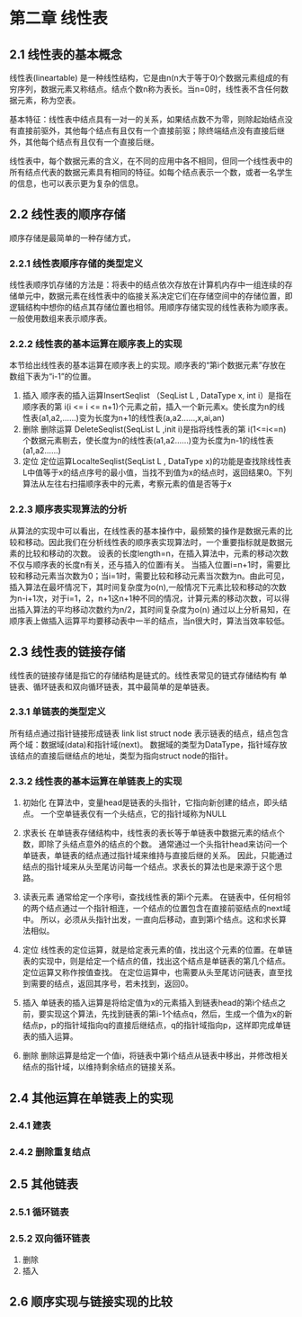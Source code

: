 # 第二章 线性表

## 2.1 线性表的基本概念
线性表(lineartable) 是一种线性结构，它是由n(n大于等于0)个数据元素组成的有穷序列，数据元素又称结点。结点个数n称为表长。当n=0时，线性表不含任何数据元素，称为空表。

基本特征：线性表中结点具有一对一的关系，如果结点数不为零，则除起始结点没有直接前驱外，其他每个结点有且仅有一个直接前驱；除终端结点没有直接后继外，其他每个结点有且仅有一个直接后继。

线性表中，每个数据元素的含义，在不同的应用中各不相同，但同一个线性表中的所有结点代表的数据元素具有相同的特征。如每个结点表示一个数，或者一名学生的信息，也可以表示更为复杂的信息。


## 2.2 线性表的顺序存储
顺序存储是最简单的一种存储方式，

### 2.2.1 线性表顺序存储的类型定义
线性表顺序饥存储的方法是：将表中的结点依次存放在计算机内存中一组连续的存储单元中，数据元素在线性表中的临接关系决定它们在存储空间中的存储位置，即逻辑结构中想你的结点其存储位置也相邻。用顺序存储实现的线性表称为顺序表。一般使用数组来表示顺序表。


### 2.2.2 线性表的基本运算在顺序表上的实现
本节给出线性表的基本运算在顺序表上的实现。顺序表的“第i个数据元素”存放在数组下表为“i-1”的位置。
 1. 插入
 顺序表的插入运算InsertSeqlist （SeqList L , DataType x, int i）是指在顺序表的第
 i(i <= i <= n+1)个元素之前，插入一个新元素x。使长度为n的线性表(a1,a2,……)变为长度为n+1的线性表(a,a2……,x,ai,an)
 2. 删除
 删除运算 DeleteSeqlist(SeqList L ,init i)是指将线性表的第 i(1<=i<=n) 个数据元素剔去，使长度为n的线性表(a1,a2……)变为长度为n-1的线性表(a1,a2……)
3. 定位
定位运算LocalteSeqlist(SeqList L , DataType x)的功能是查找除线性表L中值等于x的结点序号的最小值，当找不到值为x的结点时，返回结果0。下列算法从左往右扫描顺序表中的元素，考察元素的值是否等于x

### 2.2.3 顺序表实现算法的分析
从算法的实现中可以看出，在线性表的基本操作中，最频繁的操作是数据元素的比较和移动。因此我们在分析线性表的顺序表实现算法时，一个重要指标就是数据元素的比较和移动的次数。
设表的长度length=n，在插入算法中，元素的移动次数不仅与顺序表的长度n有关，还与插入的位置i有关。
当插入位置i=n+1时，需要比较和移动元素当次数为0；当i=1时，需要比较和移动元素当次数为n。由此可见，插入算法在最坏情况下，其时间复杂度为o(n),一般情况下元素比较和移动的次数为n-i+1次，对于i=1，2，n+1这n+1种不同的情况，计算元素的移动次数，可以得出插入算法的平均移动次数约为n/2，其时间复杂度为o(n)
通过以上分析易知，在顺序表上做插入运算平均要移动表中一半的结点，当n很大时，算法当效率较低。 

## 2.3 线性表的链接存储
线性表的链接存储是指它的存储结构是链式的。线性表常见的链式存储结构有 单链表、循环链表和双向循环链表，其中最简单的是单链表。

### 2.3.1 单链表的类型定义
所有结点通过指针链接形成链表 link list
struct node 表示链表的结点，结点包含两个域：数据域(data)和指针域(next)。
数据域的类型为DataType，指针域存放该结点的直接后继结点的地址，类型为指向struct node的指针。

### 2.3.2 线性表的基本运算在单链表上的实现
1. 初始化
在算法中，变量head是链表的头指针，它指向新创建的结点，即头结点。
一个空单链表仅有一个头结点，它的指针域称为NULL

2. 求表长
在单链表存储结构中，线性表的表长等于单链表中数据元素的结点个数，即除了头结点意外的结点的个数。
通常通过一个头指针head来访问一个单链表，单链表的结点通过指针域来维持与直接后继的关系。
因此，只能通过结点的指针域来从头至尾访问每一个结点。求表长的算法也是来源于这个思路。

3. 读表元素
通常给定一个序号i，查找线性表的第i个元素。
在链表中，任何相邻的两个结点通过一个指针相连，一个结点的位置包含在直接前驱结点的next域中。
所以，必须从头指针出发，一直向后移动，直到第i个结点。这和求长算法相似。

4. 定位
线性表的定位运算，就是给定表元素的值，找出这个元素的位置。在单链表的实现中，则是给定一个结点的值，找出这个结点是单链表的第几个结点。定位运算又称作按值查找。
在定位运算中，也需要从头至尾访问链表，直至找到需要的结点，返回其序号，若未找到，返回0。

5. 插入
单链表的插入运算是将给定值为x的元素插入到链表head的第i个结点之前，要实现这个算法，先找到链表的第i-1个结点q，然后，生成一个值为x的新结点p，p的指针域指向q的直接后继结点，q的指针域指向p，这样即完成单链表的插入运算。

6. 删除
删除运算是给定一个值i，将链表中第i个结点从链表中移出，并修改相关结点的指针域，以维持剩余结点的链接关系。

## 2.4 其他运算在单链表上的实现

### 2.4.1 建表

### 2.4.2 删除重复结点

## 2.5 其他链表

### 2.5.1 循环链表

### 2.5.2 双向循环链表
1. 删除
2. 插入

## 2.6 顺序实现与链接实现的比较